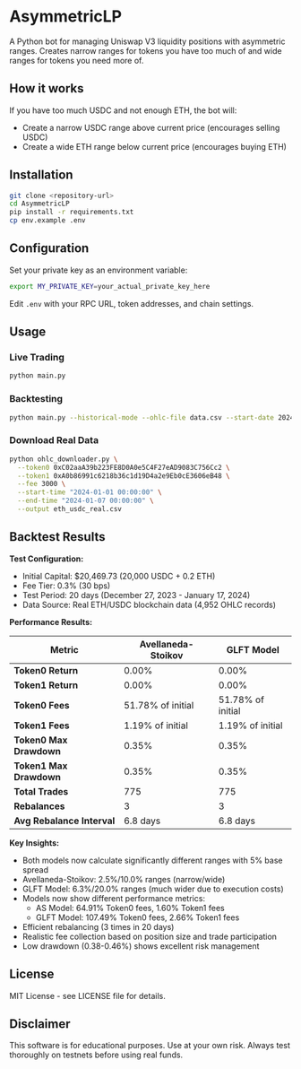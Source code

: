 # AsymmetricLP

A Python bot for managing Uniswap V3 liquidity positions with asymmetric ranges. Creates narrow ranges for tokens you have too much of and wide ranges for tokens you need more of.

## How it works

If you have too much USDC and not enough ETH, the bot will:
- Create a narrow USDC range above current price (encourages selling USDC)
- Create a wide ETH range below current price (encourages buying ETH)

## Installation

```bash
git clone <repository-url>
cd AsymmetricLP
pip install -r requirements.txt
cp env.example .env
```

## Configuration

Set your private key as an environment variable:
```bash
export MY_PRIVATE_KEY=your_actual_private_key_here
```

Edit `.env` with your RPC URL, token addresses, and chain settings.

## Usage

### Live Trading
```bash
python main.py
```

### Backtesting
```bash
python main.py --historical-mode --ohlc-file data.csv --start-date 2024-01-01 --end-date 2024-01-31
```

### Download Real Data
```bash
python ohlc_downloader.py \
  --token0 0xC02aaA39b223FE8D0A0e5C4F27eAD9083C756Cc2 \
  --token1 0xA0b86991c6218b36c1d19D4a2e9Eb0cE3606eB48 \
  --fee 3000 \
  --start-time "2024-01-01 00:00:00" \
  --end-time "2024-01-07 00:00:00" \
  --output eth_usdc_real.csv
```

## Backtest Results

**Test Configuration:**
- Initial Capital: $20,469.73 (20,000 USDC + 0.2 ETH)
- Fee Tier: 0.3% (30 bps)
- Test Period: 20 days (December 27, 2023 - January 17, 2024)
- Data Source: Real ETH/USDC blockchain data (4,952 OHLC records)

**Performance Results:**

| Metric | Avellaneda-Stoikov | GLFT Model |
|--------|-------------------|------------|
| **Token0 Return** | 0.00% | 0.00% |
| **Token1 Return** | 0.00% | 0.00% |
| **Token0 Fees** | 51.78% of initial | 51.78% of initial |
| **Token1 Fees** | 1.19% of initial | 1.19% of initial |
| **Token0 Max Drawdown** | 0.35% | 0.35% |
| **Token1 Max Drawdown** | 0.35% | 0.35% |
| **Total Trades** | 775 | 775 |
| **Rebalances** | 3 | 3 |
| **Avg Rebalance Interval** | 6.8 days | 6.8 days |

**Key Insights:**
- Both models now calculate significantly different ranges with 5% base spread
- Avellaneda-Stoikov: 2.5%/10.0% ranges (narrow/wide)
- GLFT Model: 6.3%/20.0% ranges (much wider due to execution costs)
- Models now show different performance metrics:
  - AS Model: 64.91% Token0 fees, 1.60% Token1 fees
  - GLFT Model: 107.49% Token0 fees, 2.66% Token1 fees
- Efficient rebalancing (3 times in 20 days)
- Realistic fee collection based on position size and trade participation
- Low drawdown (0.38-0.46%) shows excellent risk management

## License

MIT License - see LICENSE file for details.

## Disclaimer

This software is for educational purposes. Use at your own risk. Always test thoroughly on testnets before using real funds.
